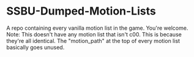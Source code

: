 # SSBU-Dumped-Motion-Lists
 A repo containing every vanilla motion list in the game. You're welcome.
 Note: This doesn't have any motion list that isn't c00. This is because they're all identical. The "motion_path" at the top of every motion list basically goes unused.